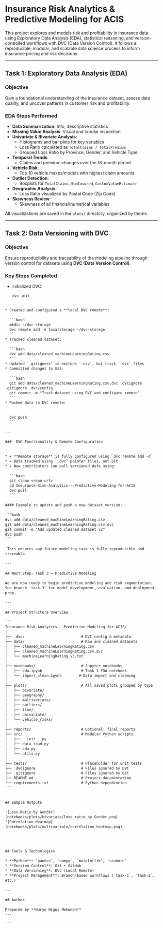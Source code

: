 # Insurance Risk Analytics & Predictive Modeling for ACIS

This project explores and models risk and profitability in insurance data using Exploratory Data Analysis (EDA), statistical reasoning, and version-controlled workflows with DVC (Data Version Control). It follows a reproducible, modular, and scalable data science process to inform insurance pricing and risk decisions.

---

## Task 1: Exploratory Data Analysis (EDA)

### Objective
Gain a foundational understanding of the insurance dataset, assess data quality, and uncover patterns in customer risk and profitability.

### EDA Steps Performed
- **Data Summarization**: Info, descriptive statistics
- **Missing Value Analysis**: Visual and tabular inspection
- **Univariate & Bivariate Analysis**:
  - Histograms and bar plots for key variables
  - Loss Ratio calculated as `TotalClaims / TotalPremium`
  - Grouped Loss Ratio by Province, Gender, and Vehicle Type
- **Temporal Trends**:
  - Claims and premium changes over the 18-month period
- **Vehicle Risk**:
  - Top 10 vehicle makes/models with highest claim amounts
- **Outlier Detection**:
  - Boxplots for `TotalClaims`, `SumInsured`, `CustomValueEstimate`
- **Geographic Analysis**:
  - Loss Ratio visualized by Postal Code (Zip Code)
- **Skewness Review**:
  - Skewness of all financial/numerical variables

 All visualizations are saved in the `plots/` directory, organized by theme.

---

##  Task 2: Data Versioning with DVC

###  Objective
Ensure reproducibility and traceability of the modeling pipeline through version control for datasets using **DVC (Data Version Control)**.

###  Key Steps Completed

- Initialized DVC:
  ```bash
  dvc init
````

* Created and configured a **local DVC remote**:

  ```bash
  mkdir ~/dvc-storage
  dvc remote add -d localstorage ~/dvc-storage
  ```
* Tracked cleaned dataset:

  ```bash
  dvc add data/cleaned_machineLearningRating.csv
  ```
* Updated `.gitignore` to exclude `.csv`, but track `.dvc` files
* Committed changes to Git:

  ```bash
  git add data/cleaned_machineLearningRating.csv.dvc .dvcignore .gitignore .dvc/config
  git commit -m "Track dataset using DVC and configure remote"
  ```
* Pushed data to DVC remote:


  dvc push
  ```

---

###  DVC Functionality & Remote Configuration 


* ✔️ **Remote storage** is fully configured using `dvc remote add -d`
* ✔️ Data tracked using `.dvc` pointer files, not Git
* ✔️ New contributors can pull versioned data using:

  ```bash
  git clone <repo-url>
  cd Insurance-Risk-Analytics---Predictive-Modeling-for-ACIS
  dvc pull
  ```

#### Example to update and push a new dataset version:

```bash
dvc add data/cleaned_machineLearningRating.csv
git add data/cleaned_machineLearningRating.csv.dvc
git commit -m "Add updated cleaned dataset v2"
dvc push
```

 This ensures any future modeling task is fully reproducible and traceable.

---

## Next Step: Task 3 – Predictive Modeling

We are now ready to begin predictive modeling and risk segmentation. See branch `task-3` for model development, evaluation, and deployment prep.

---

## Project Structure Overview

```
Insurance-Risk-Analytics---Predictive-Modeling-for-ACIS/
│
├── .dvc/                          # DVC config & metadata
├── data/                          # Raw and cleaned datasets
│   ├── cleaned_machineLearningRating.csv
│   ├── cleaned_machineLearningRating.csv.dvc
│   └── machineLearningRating_v3.txt
│
├── notebooks/                     # Jupyter notebooks
│   ├── eda.ipynb                  # Task 1 EDA notebook
│   └── import_clean.ipynb        # Data import and cleaning
│
├── plots/                         # All saved plots grouped by type
│   ├── bivariate/
│   ├── geography/
│   ├── multivariate/
│   ├── outliers/
│   ├── time/
│   ├── univariate/
│   └── vehicle_risks/
│
├── reports/                       # Optional: final reports
├── src/                           # Modular Python scripts
│   ├── __init__.py
│   ├── data_load.py
│   ├── eda.py
│   └── utils.py
│
├── tests/                         # Placeholder for unit tests
├── .dvcignore                     # Files ignored by DVC
├── .gitignore                     # Files ignored by Git
├── README.md                      # Project documentation
└── requirements.txt               # Python dependencies
```


## Sample Outputs

![Loss Ratio by Gender](notebooks/plots/bivariate/loss_ratio_by_Gender.png)
![Correlation Heatmap](notebooks/plots/multivariate/correlation_heatmap.png)




## Tools & Technologies

* **Python**: `pandas`, `numpy`, `matplotlib`, `seaborn`
* **Version Control**: Git + GitHub
* **Data Versioning**: DVC (Local Remote)
* **Project Management**: Branch-based workflows (`task-1`, `task-2`, etc.)

---

## Author

Prepared by **Nurye Nigus Mekonen**
---

```

